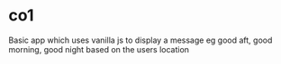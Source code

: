# co1
Basic app which uses vanilla js to display a message eg good aft, good morning, good night based on the users location 

